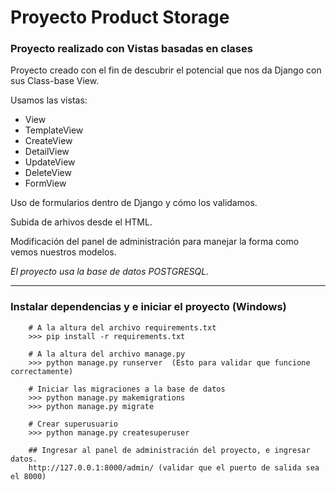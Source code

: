 # Proyecto Product Storage
### Proyecto realizado con Vistas basadas en clases

Proyecto creado con el fin de descubrir el potencial que nos da Django con sus Class-base View.

Usamos las vistas:
- View
- TemplateView
- CreateView
- DetailView
- UpdateView
- DeleteView
- FormView

Uso de formularios dentro de Django y cómo los validamos.

Subida de arhivos desde el HTML.

Modificación del panel de administración para manejar la forma como vemos nuestros modelos.


*El proyecto usa la base de datos POSTGRESQL.*

------
### Instalar dependencias y e iniciar el proyecto (Windows)

```
    # A la altura del archivo requirements.txt
    >>> pip install -r requirements.txt

    # A la altura del archivo manage.py
    >>> python manage.py runserver  (Esto para validar que funcione correctamente)

    # Iniciar las migraciones a la base de datos
    >>> python manage.py makemigrations
    >>> python manage.py migrate

    # Crear superusuario
    >>> python manage.py createsuperuser

    ## Ingresar al panel de administración del proyecto, e ingresar datos.
    http://127.0.0.1:8000/admin/ (validar que el puerto de salida sea el 8000)

```